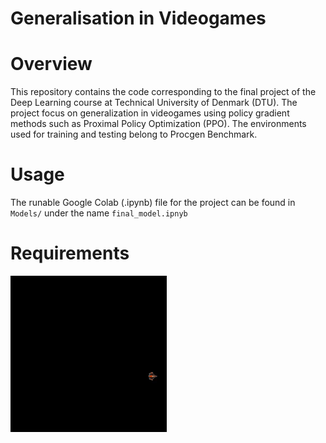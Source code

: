 # Generalisation in Videogames
Overview
========

This repository contains the code corresponding to the final project of the Deep Learning course at Technical University of Denmark (DTU). 
The project focus on generalization in videogames using policy gradient methods such as Proximal Policy Optimization (PPO). The environments used for training and testing belong to Procgen Benchmark. 

Usage
=====
The runable Google Colab (.ipynb) file for the project can be found in `Models/` under the name `final_model.ipnyb`

Requirements
=====

<img src="files/starpilot.gif" height="250"/>
